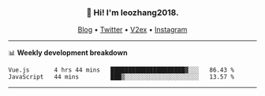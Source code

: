 <h3 align="center">👋 Hi! I'm leozhang2018.</h3>
<p align="center">
  <a href="https://leozhang2018.me">Blog</a> •
  <a href="https://twitter.com/leozhang2018">Twitter</a> •
  <a href="https://www.v2ex.com/member/leozhang">V2ex</a> •
  <a href="https://www.instagram.com/leozhanghere">Instagram</a>
</p>

-------

📊 **Weekly development breakdown**
<!--START_SECTION:waka-->

```text
Vue.js       4 hrs 44 mins   █████████████████████▓░░░   86.43 %
JavaScript   44 mins         ███▒░░░░░░░░░░░░░░░░░░░░░   13.57 %
```

<!--END_SECTION:waka-->
-------
